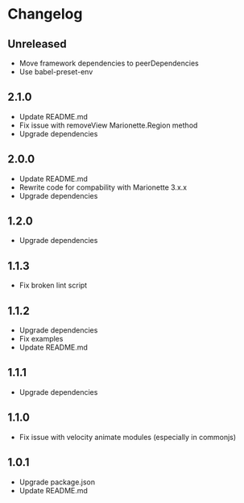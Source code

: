 # Changelog

## Unreleased
- Move framework dependencies to peerDependencies
- Use babel-preset-env

## 2.1.0
- Update README.md
- Fix issue with removeView Marionette.Region method
- Upgrade dependencies

## 2.0.0
- Update README.md
- Rewrite code for compability with Marionette 3.x.x
- Upgrade dependencies

## 1.2.0
- Upgrade dependencies

## 1.1.3
- Fix broken lint script

## 1.1.2
- Upgrade dependencies
- Fix examples
- Update README.md

## 1.1.1
- Upgrade dependencies

## 1.1.0
- Fix issue with velocity animate modules (especially in commonjs)

## 1.0.1
- Upgrade package.json
- Update README.md
